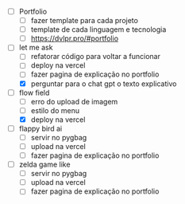 - [ ] Portfolio
	- [ ] fazer template para cada projeto 
	- [ ] template de cada linguagem e tecnologia
	- [ ] https://dvlpr.pro/#portfolio

- [ ] let me ask
	- [ ] refatorar código para voltar a funcionar
	- [ ] deploy na vercel
	- [ ] fazer pagina de explicação no portfolio
	- [x] perguntar para o chat gpt o texto explicativo

- [ ] flow field
	- [ ] erro do upload de imagem	
	- [ ] estilo do menu 
	- [x] deploy na vercel

- [ ] flappy bird ai
	- [ ] servir no pygbag
	- [ ] upload na vercel  
	- [ ] fazer pagina de explicação no portfolio

- [ ] zelda game like
	- [ ] servir no pygbag
	- [ ] upload na vercel  
	- [ ] fazer pagina de explicação no portfolio